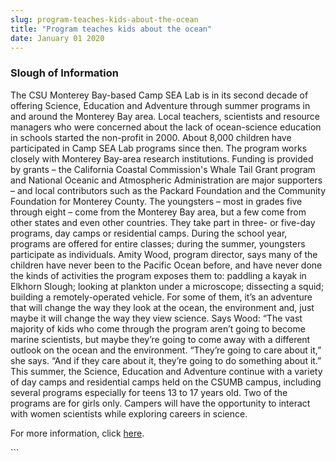 ```yaml
---
slug: program-teaches-kids-about-the-ocean
title: "Program teaches kids about the ocean"
date: January 01 2020
---
```


 
<h3>Slough of Information</h3>
<p>
  The CSU Monterey Bay-based Camp SEA Lab is in its second decade of offering
  Science, Education and Adventure through summer programs in and around the
  Monterey Bay area. Local teachers, scientists and resource managers who were
  concerned about the lack of ocean-science education in schools started the
  non-profit in 2000. About 8,000 children have participated in Camp SEA Lab
  programs since then. The program works closely with Monterey Bay-area research
  institutions. Funding is provided by grants – the California Coastal
  Commission's Whale Tail Grant program and National Oceanic and Atmospheric
  Administration are major supporters – and local contributors such as the
  Packard Foundation and the Community Foundation for Monterey County. The
  youngsters – most in grades five through eight – come from the Monterey Bay
  area, but a few come from other states and even other countries. They take
  part in three- or five-day programs, day camps or residential camps. During
  the school year, programs are offered for entire classes; during the summer,
  youngsters participate as individuals. Amity Wood, program director, says many
  of the children have never been to the Pacific Ocean before, and have never
  done the kinds of activities the program exposes them to: paddling a kayak in
  Elkhorn Slough; looking at plankton under a microscope; dissecting a squid;
  building a remotely-operated vehicle. For some of them, it’s an adventure that
  will change the way they look at the ocean, the environment and, just maybe it
  will change the way they view science. Says Wood: “The vast majority of kids
  who come through the program aren’t going to become marine scientists, but
  maybe they’re going to come away with a different outlook on the ocean and the
  environment. “They’re going to care about it,” she says. “And if they care
  about it, they’re going to do something about it.” This summer, the Science,
  Education and Adventure continue with a variety of day camps and residential
  camps held on the CSUMB campus, including several programs especially for
  teens 13 to 17 years old. Two of the programs are for girls only. Campers will
  have the opportunity to interact with women scientists while exploring careers
  in science.
</p>
<p>For more information, click <a href="https://www.campsealab.org">here</a>.</p>
```
